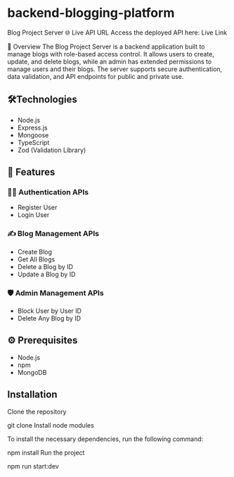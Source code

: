 # backend-blogging-platform

Blog Project Server
🌐 Live API URL
Access the deployed API here: Live Link

📜 Overview
The Blog Project Server is a backend application built to manage blogs with role-based access control. It allows users to create, update, and delete blogs, while an admin has extended permissions to manage users and their blogs. The server supports secure authentication, data validation, and API endpoints for public and private use.

## 🛠️Technologies

- Node.js
- Express.js
- Mongoose
- TypeScript
- Zod (Validation Library)

## 🚀 Features

### 🧑‍💻 Authentication APIs

- Register User
- Login User

### ✍️ Blog Management APIs

- Create Blog
- Get All Blogs
- Delete a Blog by ID
- Update a Blog by ID

### 🛡️ Admin Management APIs

- Block User by User ID
- Delete Any Blog by ID

## ⚙️ Prerequisites

- Node.js
- npm
- MongoDB

## Installation

Clone the repository

git clone 
Install node modules

To install the necessary dependencies, run the following command:

npm install
Run the project

npm run start:dev
